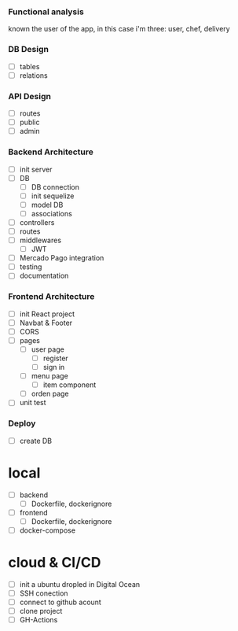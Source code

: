 ### Functional analysis 
known the user of the app, in this case i'm three: user, chef, delivery

### DB Design
- [ ] tables
- [ ] relations

### API Design
- [ ] routes
- [ ] public
- [ ] admin

### Backend Architecture
- [ ] init server
- [ ] DB
  - [ ] DB connection
  - [ ] init sequelize
  - [ ] model DB
  - [ ] associations
- [ ] controllers
- [ ] routes
- [ ] middlewares
  - [ ] JWT
- [ ] Mercado Pago integration
- [ ] testing
- [ ] documentation

### Frontend Architecture
- [ ] init React project
- [ ] Navbat & Footer
- [ ] CORS
- [ ] pages
  - [ ] user page
    - [ ] register
    - [ ] sign in
  - [ ] menu page
    - [ ] item component
  - [ ] orden page
- [ ] unit test

### Deploy
- [ ] create DB
# local
- [ ] backend 
  - [ ] Dockerfile, dockerignore
- [ ] frontend
  - [ ] Dockerfile, dockerignore
- [ ] docker-compose
# cloud & CI/CD
- [ ] init a ubuntu dropled in Digital Ocean
- [ ] SSH conection
- [ ] connect to github acount
- [ ] clone project
- [ ] GH-Actions
